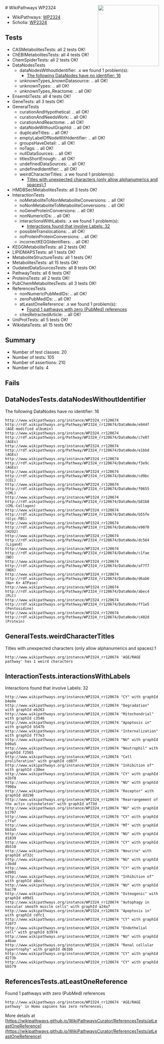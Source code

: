 <img style="float: right; width: 200px" src="https://upload.wikimedia.org/wikipedia/commons/thumb/8/83/Wplogo_with_text_500.png/640px-Wplogo_with_text_500.png" />
# WikiPathways WP2324

* WikiPathways: [WP2324](https://new.wikipathways.org/pathways/WP2324)
* Scholia: [WP2324](https://scholia.toolforge.org/wikipathways/WP2324)
## Tests
* CASMetabolitesTests: all 2 tests OK!
* ChEBIMetabolitesTests: all 4 tests OK!
* ChemSpiderTests: all 2 tests OK!
* DataNodesTests
    * dataNodesWithoutIdentifier: .x we found 1 problem(s):
        * [The following DataNodes have no identifier: 16](#8792c496)
    * unknownTypes_knownDatasource: .. all OK!
    * unknownTypes: .. all OK!
    * unknownTypes_Reactome: .. all OK!
* EnsemblTests: all 4 tests OK!
* GeneTests: all 3 tests OK!
* GeneralTests
    * curationAndHypothetical: .. all OK!
    * curationAndNeedsWork: .. all OK!
    * curationAndReactome: .. all OK!
    * dataNodeWithoutGraphId: .. all OK!
    * duplicateTitles: .. all OK!
    * emptyLabelOfNodeWithIdentifier: .. all OK!
    * groupsHaveDetail: .. all OK!
    * noTags: .. all OK!
    * nullDataSources: .. all OK!
    * titlesShortEnough: .. all OK!
    * undefinedDataSources: .. all OK!
    * undefinedIdentifier: .. all OK!
    * weirdCharacterTitles: .x we found 1 problem(s):
        * [Titles with unexpected characters (only allow alphanumerics and spaces):1](#fda87b3f)
* HMDBSecMetabolitesTests: all 3 tests OK!
* InteractionTests
    * noMetaboliteToNonMetaboliteConversions: .. all OK!
    * noNonMetaboliteToMetaboliteConversions: .. all OK!
    * noGeneProteinConversions: .. all OK!
    * nonNumericIDs: .. all OK!
    * interactionsWithLabels: .x we found 1 problem(s):
        * [Interactions found that involve Labels: 32](#fe97a8f8)
    * possibleTranslocations: .. all OK!
    * noProteinProteinConversions: .. all OK!
    * incorrectKEGGIdentifiers: .. all OK!
* KEGGMetaboliteTests: all 2 tests OK!
* LIPIDMAPSTests: all 1 tests OK!
* MetaboliteStructureTests: all 1 tests OK!
* MetabolitesTests: all 15 tests OK!
* OudatedDataSourcesTests: all 8 tests OK!
* PathwayTests: all 6 tests OK!
* ProteinsTests: all 2 tests OK!
* PubChemMetabolitesTests: all 3 tests OK!
* ReferencesTests
    * nonNumericPubMedIDs: .. all OK!
    * zeroPubMedIDs: .. all OK!
    * atLeastOneReference: .x we found 1 problem(s):
        * [Found 1 pathways with zero (PubMed) references](#d0a459f0)
    * citesRetractedArticle: .. all OK!
* UniProtTests: all 5 tests OK!
* WikidataTests: all 15 tests OK!


## Summary

* Number of test classes: 20
* Number of tests: 105
* Number of assertions: 210
* Number of fails: 4

## Fails

<a name="8792c496" />

## DataNodesTests.dataNodesWithoutIdentifier

The following DataNodes have no identifier: 16
```
http://www.wikipathways.org/instance/WP2324_rr120674 http://rdf.wikipathways.org/Pathway/WP2324_rr120674/DataNode/e944f (AGE-modified albumin)
http://www.wikipathways.org/instance/WP2324_rr120674 http://rdf.wikipathways.org/Pathway/WP2324_rr120674/DataNode/c7e07 (AGEs)
http://www.wikipathways.org/instance/WP2324_rr120674 http://rdf.wikipathways.org/Pathway/WP2324_rr120674/DataNode/e1bbd (AGEs)
http://www.wikipathways.org/instance/WP2324_rr120674 http://rdf.wikipathways.org/Pathway/WP2324_rr120674/DataNode/f3e9c (AGEs)
http://www.wikipathways.org/instance/WP2324_rr120674 http://rdf.wikipathways.org/Pathway/WP2324_rr120674/DataNode/cd9bc (CEL)
http://www.wikipathways.org/instance/WP2324_rr120674 http://rdf.wikipathways.org/Pathway/WP2324_rr120674/DataNode/f0655 (CML)
http://www.wikipathways.org/instance/WP2324_rr120674 http://rdf.wikipathways.org/Pathway/WP2324_rr120674/DataNode/b81b8 (CML-Collagen)
http://www.wikipathways.org/instance/WP2324_rr120674 http://rdf.wikipathways.org/Pathway/WP2324_rr120674/DataNode/b55fe (Glyc-FBS)
http://www.wikipathways.org/instance/WP2324_rr120674 http://rdf.wikipathways.org/Pathway/WP2324_rr120674/DataNode/e9070 (H2O2)
http://www.wikipathways.org/instance/WP2324_rr120674 http://rdf.wikipathways.org/Pathway/WP2324_rr120674/DataNode/dc564 (Ligand)
http://www.wikipathways.org/instance/WP2324_rr120674 http://rdf.wikipathways.org/Pathway/WP2324_rr120674/DataNode/c1fae (NO)
http://www.wikipathways.org/instance/WP2324_rr120674 http://rdf.wikipathways.org/Pathway/WP2324_rr120674/DataNode/af7f7 (NOX)
http://www.wikipathways.org/instance/WP2324_rr120674 http://rdf.wikipathways.org/Pathway/WP2324_rr120674/DataNode/d6ab6 (Na+ K+ ATPase)
http://www.wikipathways.org/instance/WP2324_rr120674 http://rdf.wikipathways.org/Pathway/WP2324_rr120674/DataNode/abec4 (PLC)
http://www.wikipathways.org/instance/WP2324_rr120674 http://rdf.wikipathways.org/Pathway/WP2324_rr120674/DataNode/ff1e5 (Pentosidine)
http://www.wikipathways.org/instance/WP2324_rr120674 http://rdf.wikipathways.org/Pathway/WP2324_rr120674/DataNode/c402d (Protein)
```

<a name="fda87b3f" />

## GeneralTests.weirdCharacterTitles

Titles with unexpected characters (only allow alphanumerics and spaces):1
```
http://www.wikipathways.org/instance/WP2324_rr120674 'AGE/RAGE pathway' has 1 weird characters
```

<a name="fe97a8f8" />

## InteractionTests.interactionsWithLabels

Interactions found that involve Labels: 32
```
http://www.wikipathways.org/instance/WP2324_rr120674 "CY" with graphId b4e0e
http://www.wikipathways.org/instance/WP2324_rr120674 "Degradation" with graphId eb263
http://www.wikipathways.org/instance/WP2324_rr120674 "Mitochondrial" with graphId c3546
http://www.wikipathways.org/instance/WP2324_rr120674 "Apoptosis in" with graphId b547b
http://www.wikipathways.org/instance/WP2324_rr120674 "Internalization" with graphId ff7e3
http://www.wikipathways.org/instance/WP2324_rr120674 "NU" with graphId b99a5
http://www.wikipathways.org/instance/WP2324_rr120674 "Neutrophil" with graphId f2565
http://www.wikipathways.org/instance/WP2324_rr120674 "Cell proliferation" with graphId cd87f
http://www.wikipathways.org/instance/WP2324_rr120674 "Inhibition of" with graphId c30ee
http://www.wikipathways.org/instance/WP2324_rr120674 "CY" with graphId e2bf8
http://www.wikipathways.org/instance/WP2324_rr120674 "NU" with graphId f998a
http://www.wikipathways.org/instance/WP2324_rr120674 "Receptor" with graphId dd190
http://www.wikipathways.org/instance/WP2324_rr120674 "Rearrangement of the actin cytoskeleton" with graphId af73d
http://www.wikipathways.org/instance/WP2324_rr120674 "NU" with graphId b1707
http://www.wikipathways.org/instance/WP2324_rr120674 "CY" with graphId c7faf
http://www.wikipathways.org/instance/WP2324_rr120674 "MT" with graphId bb3a5
http://www.wikipathways.org/instance/WP2324_rr120674 "NU" with graphId d1839
http://www.wikipathways.org/instance/WP2324_rr120674 "CY" with graphId db510
http://www.wikipathways.org/instance/WP2324_rr120674 "Neurite" with graphId af32c
http://www.wikipathways.org/instance/WP2324_rr120674 "NU" with graphId c3bdd
http://www.wikipathways.org/instance/WP2324_rr120674 "CY" with graphId ed901
http://www.wikipathways.org/instance/WP2324_rr120674 "Inhibition of" with graphId a8ec1
http://www.wikipathways.org/instance/WP2324_rr120674 "NU" with graphId bac70
http://www.wikipathways.org/instance/WP2324_rr120674 "Osteogenic" with graphId e09d1
http://www.wikipathways.org/instance/WP2324_rr120674 "Autophagy in vascular smooth muscle cells" with graphId a24a7
http://www.wikipathways.org/instance/WP2324_rr120674 "Apoptosis in" with graphId cdfc1
http://www.wikipathways.org/instance/WP2324_rr120674 "CY" with graphId f28f7
http://www.wikipathways.org/instance/WP2324_rr120674 "Endothelial cell" with graphId b3974
http://www.wikipathways.org/instance/WP2324_rr120674 "NU" with graphId a4bae
http://www.wikipathways.org/instance/WP2324_rr120674 "Renal cellular hypertrophy" with graphId d61bb
http://www.wikipathways.org/instance/WP2324_rr120674 "CY" with graphId d273b
http://www.wikipathways.org/instance/WP2324_rr120674 "CY" with graphId bb579
```

<a name="d0a459f0" />

## ReferencesTests.atLeastOneReference

Found 1 pathways with zero (PubMed) references
```
http://www.wikipathways.org/instance/WP2324_rr120674 'AGE/RAGE pathway' in Homo sapiens has zero references; 
```

More details at [https://wikipathways.github.io/WikiPathwaysCurator/ReferencesTests/atLeastOneReference](https://wikipathways.github.io/WikiPathwaysCurator/ReferencesTests/atLeastOneReference)

